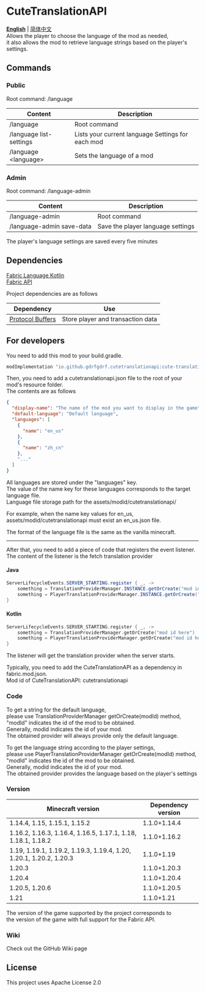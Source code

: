 CuteTranslationAPI
======================
__[English](https://github.com/gdrfgdrf/CuteTranslationAPI/blob/main/README.md)__ | [简体中文](https://github.com/gdrfgdrf/CuteTranslationAPI/blob/main/README_ChineseSimplified.md)  
Allows the player to choose the language of the mod as needed,  
it also allows the mod to retrieve language strings based on the player's settings.

Commands
---------------
### Public
Root command: /language

| Content                         | Description                                       |
|---------------------------------|---------------------------------------------------|
| /language                       | Root command                                      |
| /language list-settings         | Lists your current language Settings for each mod |
| /language <mod-id> \<language\> | Sets the language of a mod                        |

### Admin
Root command: /language-admin

| Content                   | Description                       |
|---------------------------|-----------------------------------|
| /language-admin           | Root command                      |
| /language-admin save-data | Save the player language settings |


The player's language settings are saved every five minutes

Dependencies
--------------- 
[Fabric Language Kotlin](https://github.com/FabricMC/fabric-language-kotlin)  
[Fabric API](https://github.com/FabricMC/fabric)

Project dependencies are as follows

| Dependency                                                      | Use                               |
|-----------------------------------------------------------------|-----------------------------------|
| [Protocol Buffers](https://github.com/protocolbuffers/protobuf) | Store player and transaction data |

For developers
----------------
You need to add this mod to your build.gradle.  

```groovy
modImplementation "io.github.gdrfgdrf.cutetranslationapi:cute-translation-api:VERSION"
```

Then, you need to add a cutetranslationapi.json file to the root of your mod's resource folder.  
The contents are as follows
```json
{
  "display-name": "The name of the mod you want to display in the game",
  "default-language": "Default language",
  "languages": [
    {
      "name": "en_us"
    },
    {
      "name": "zh_cn"
    },
    "..."
  ]
}
```

All languages are stored under the "languages" key.  
The value of the name key for these languages corresponds to the target language file.  
Language file storage path for the assets/modid/cutetranslationapi/

For example, when the name key values for en_us,  
assets/modid/cutetranslationapi must exist an en_us.json file.

The format of the language file is the same as the vanilla minecraft.

----

After that, you need to add a piece of code that registers the event listener.
The content of the listener is the fetch translation provider

#### Java
```java
ServerLifecycleEvents.SERVER_STARTING.register { _, ->
    something = TranslationProviderManager.INSTANCE.getOrCreate("mod id here");
    something = PlayerTranslationProviderManager.INSTANCE.getOrCreate("mod id here");
}
```

#### Kotlin
```kotlin
ServerLifecycleEvents.SERVER_STARTING.register { _, ->
    something = TranslationProviderManager.getOrCreate("mod id here")
    something = PlayerTranslationProviderManager.getOrCreate("mod id here")
}
```

The listener will get the translation provider when the server starts.  

Typically, you need to add the CuteTranslationAPI as a dependency in fabric.mod.json.  
Mod id of CuteTranslationAPI: cutetranslationapi

### Code
To get a string for the default language,  
please use TranslationProviderManager getOrCreate(modId) method,  
"modId" indicates the id of the mod to be obtained.  
Generally, modid indicates the id of your mod.  
The obtained provider will always provide only the default language.  

To get the language string according to the player settings,  
please use PlayerTranslationProviderManager getOrCreate(modId) method,  
"modId" indicates the id of the mod to be obtained.  
Generally, modid indicates the id of your mod.  
The obtained provider provides the language based on the player's settings


### Version

| Minecraft version                                                  | Dependency version |
|--------------------------------------------------------------------|--------------------|
| 1.14.4, 1.15, 1.15.1, 1.15.2                                       | 1.1.0+1.14.4       |
| 1.16.2, 1.16.3, 1.16.4, 1.16.5, 1.17.1, 1.18, 1.18.1, 1.18.2       | 1.1.0+1.16.2       |
| 1.19, 1.19.1, 1.19.2, 1.19.3, 1.19.4, 1.20, 1.20.1, 1.20.2, 1.20.3 | 1.1.0+1.19         |
| 1.20.3                                                             | 1.1.0+1.20.3       |
| 1.20.4                                                             | 1.1.0+1.20.4       |
| 1.20.5, 1.20.6                                                     | 1.1.0+1.20.5       |
| 1.21                                                               | 1.1.0+1.21         |

The version of the game supported by the project corresponds to  
the version of the game with full support for the Fabric API.

### Wiki
Check out the GitHub Wiki page

License
----------------
This project uses Apache License 2.0

